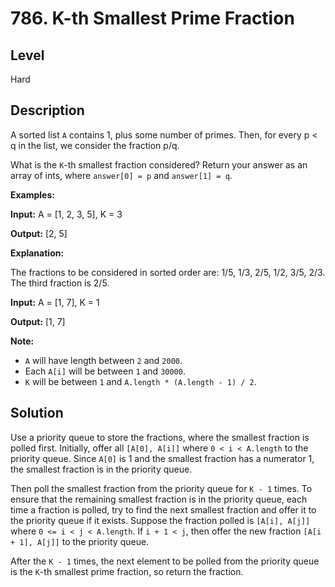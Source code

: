 # 786. K-th Smallest Prime Fraction
## Level
Hard

## Description
A sorted list `A` contains 1, plus some number of primes. Then, for every p < q in the list, we consider the fraction p/q.

What is the `K`-th smallest fraction considered? Return your answer as an array of ints, where `answer[0] = p` and `answer[1] = q`.

**Examples:**

**Input:** A = [1, 2, 3, 5], K = 3

**Output:** [2, 5]

**Explanation:**

The fractions to be considered in sorted order are: 1/5, 1/3, 2/5, 1/2, 3/5, 2/3. The third fraction is 2/5.

**Input:** A = [1, 7], K = 1

**Output:** [1, 7]

**Note:**

* `A` will have length between `2` and `2000`.
* Each `A[i]` will be between `1` and `30000`.
* `K` will be between `1` and `A.length * (A.length - 1) / 2`.

## Solution
Use a priority queue to store the fractions, where the smallest fraction is polled first. Initially, offer all `[A[0], A[i]]` where `0 < i < A.length` to the priority queue. Since `A[0]` is 1 and the smallest fraction has a numerator 1, the smallest fraction is in the priority queue.

Then poll the smallest fraction from the priority queue for `K - 1` times. To ensure that the remaining smallest fraction is in the priority queue, each time a fraction is polled, try to find the next smallest fraction and offer it to the priority queue if it exists. Suppose the fraction polled is `[A[i], A[j]]` where `0 <= i < j < A.length`. If `i + 1 < j`, then offer the new fraction `[A[i + 1], A[j]]` to the priority queue.

After the `K - 1` times, the next element to be polled from the priority queue is the `K`-th smallest prime fraction, so return the fraction.
